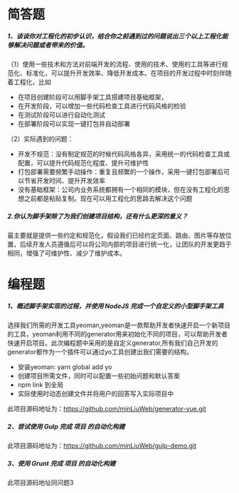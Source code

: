 # 简答题
##### 1、谈谈你对工程化的初步认识，结合你之前遇到过的问题说出三个以上工程化能够解决问题或者带来的价值。
   （1）使用一些技术和方法对前端开发的流程、使用的技术、使用的工具等进行规范化、标准化，可以提升开发效率、降低开发成本。在项目的开发过程中时刻伴随着工程化，比如
- 	在项目创建阶段可以用脚手架工具搭建项目基础框架，
- 	在开发阶段，可以增加一些代码检查工具进行代码风格的检验
- 	在测试阶段可以进行自动化测试
- 	在部署阶段可以实现一键打包并自动部署

（2）实际遇到的问题：
  - 开发不规范：没有制定规范的时候代码风格各异，采用统一的代码检查工具或配置，可以提升代码规范化程度、提升可维护性
  - 打包部署需要频繁手动操作：重复且频繁的一个操作，采用一键打包部署后可以节省开发时间、提升开发效率
  - 没有基础框架：公司内业务系统都拥有一个相同的模块，但在没有工程化的思想之前都是粘贴复制。现在可以用工程化的思路去解决这个问题
  
##### 2.你认为脚手架除了为我们创建项目结构，还有什么更深的意义？

 最主要就是提供一些约定和规范化，假设我们已经约定页面、路由、图片等存放位置，后续开发人员遵循后可以将公司内部的项目进行统一化，让团队的开发更趋于相同，增强了可维护性、减少了维护成本。

# 编程题
##### 1、概述脚手架实现的过程，并使用 NodeJS 完成一个自定义的小型脚手架工具
选择我们所需的开发工具yeoman,yeoman是一款帮助开发者快速开启一个新项目的工具，yeoman利用不同的generator用来初始化不同的项目，可以帮助开发者快速开启项目。此次编程题中采用的是自定义generator,所有我们自己开发的generator都作为一个插件可以通过yo工具创建出我们需要的结构。
- 安装yeoman: yarn global add yo
- 创建项目所需文件，同时可以配置一些初始问题和默认答案
- npm link 到全局
- 实际使用时动态创建文件并将用户的回答写入实际项目中

此项目源码地址为：https://github.com/minLiuWeb/generator-vue.git

##### 2、尝试使用 Gulp 完成 项目 的自动化构建
   此项目源码地址为：https://github.com/minLiuWeb/gulp-demo.git
##### 3、使用 Grunt 完成 项目 的自动化构建
此项目源码地址同问题3
